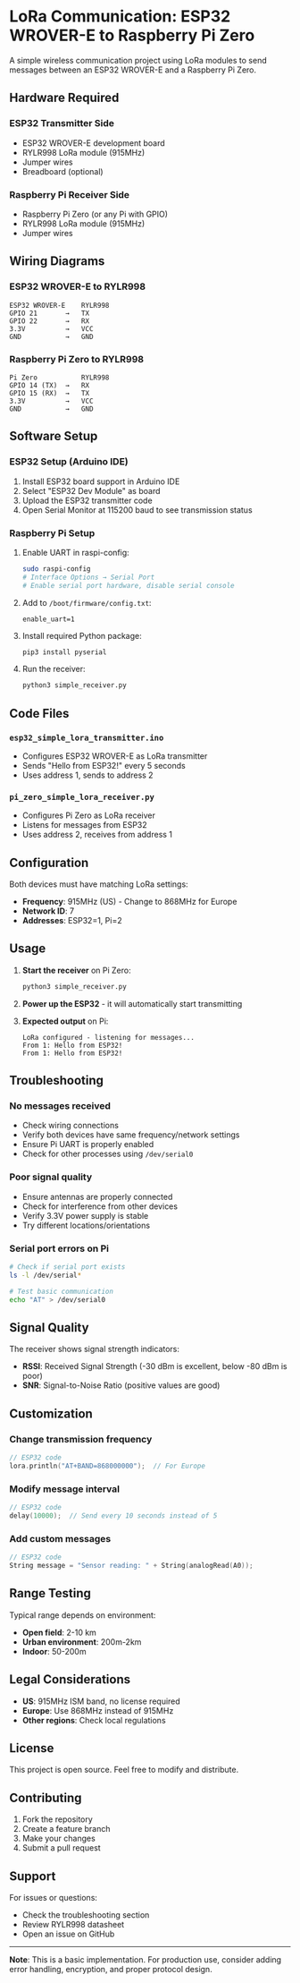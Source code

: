 # LoRa Communication: ESP32 WROVER-E to Raspberry Pi Zero

A simple wireless communication project using LoRa modules to send messages between an ESP32 WROVER-E and a Raspberry Pi Zero.

## Hardware Required

### ESP32 Transmitter Side
- ESP32 WROVER-E development board
- RYLR998 LoRa module (915MHz)
- Jumper wires
- Breadboard (optional)

### Raspberry Pi Receiver Side
- Raspberry Pi Zero (or any Pi with GPIO)
- RYLR998 LoRa module (915MHz)
- Jumper wires

## Wiring Diagrams

### ESP32 WROVER-E to RYLR998
```
ESP32 WROVER-E    RYLR998
GPIO 21       →   TX
GPIO 22       →   RX
3.3V          →   VCC
GND           →   GND
```

### Raspberry Pi Zero to RYLR998
```
Pi Zero           RYLR998
GPIO 14 (TX)  →   RX
GPIO 15 (RX)  →   TX
3.3V          →   VCC
GND           →   GND
```

## Software Setup

### ESP32 Setup (Arduino IDE)
1. Install ESP32 board support in Arduino IDE
2. Select "ESP32 Dev Module" as board
3. Upload the ESP32 transmitter code
4. Open Serial Monitor at 115200 baud to see transmission status

### Raspberry Pi Setup
1. Enable UART in raspi-config:
   ```bash
   sudo raspi-config
   # Interface Options → Serial Port
   # Enable serial port hardware, disable serial console
   ```

2. Add to `/boot/firmware/config.txt`:
   ```
   enable_uart=1
   ```

3. Install required Python package:
   ```bash
   pip3 install pyserial
   ```

4. Run the receiver:
   ```bash
   python3 simple_receiver.py
   ```

## Code Files

### `esp32_simple_lora_transmitter.ino `
- Configures ESP32 WROVER-E as LoRa transmitter
- Sends "Hello from ESP32!" every 5 seconds
- Uses address 1, sends to address 2

### `pi_zero_simple_lora_receiver.py`
- Configures Pi Zero as LoRa receiver
- Listens for messages from ESP32
- Uses address 2, receives from address 1

## Configuration

Both devices must have matching LoRa settings:
- **Frequency**: 915MHz (US) - Change to 868MHz for Europe
- **Network ID**: 7
- **Addresses**: ESP32=1, Pi=2

## Usage

1. **Start the receiver** on Pi Zero:
   ```bash
   python3 simple_receiver.py
   ```

2. **Power up the ESP32** - it will automatically start transmitting

3. **Expected output** on Pi:
   ```
   LoRa configured - listening for messages...
   From 1: Hello from ESP32!
   From 1: Hello from ESP32!
   ```

## Troubleshooting

### No messages received
- Check wiring connections
- Verify both devices have same frequency/network settings
- Ensure Pi UART is properly enabled
- Check for other processes using `/dev/serial0`

### Poor signal quality
- Ensure antennas are properly connected
- Check for interference from other devices
- Verify 3.3V power supply is stable
- Try different locations/orientations

### Serial port errors on Pi
```bash
# Check if serial port exists
ls -l /dev/serial*

# Test basic communication
echo "AT" > /dev/serial0
```

## Signal Quality

The receiver shows signal strength indicators:
- **RSSI**: Received Signal Strength (-30 dBm is excellent, below -80 dBm is poor)
- **SNR**: Signal-to-Noise Ratio (positive values are good)

## Customization

### Change transmission frequency
```cpp
// ESP32 code
lora.println("AT+BAND=868000000");  // For Europe
```

### Modify message interval
```cpp
// ESP32 code
delay(10000);  // Send every 10 seconds instead of 5
```

### Add custom messages
```cpp
// ESP32 code
String message = "Sensor reading: " + String(analogRead(A0));
```

## Range Testing

Typical range depends on environment:
- **Open field**: 2-10 km
- **Urban environment**: 200m-2km
- **Indoor**: 50-200m

## Legal Considerations

- **US**: 915MHz ISM band, no license required
- **Europe**: Use 868MHz instead of 915MHz
- **Other regions**: Check local regulations

## License

This project is open source. Feel free to modify and distribute.

## Contributing

1. Fork the repository
2. Create a feature branch
3. Make your changes
4. Submit a pull request

## Support

For issues or questions:
- Check the troubleshooting section
- Review RYLR998 datasheet
- Open an issue on GitHub

---

**Note**: This is a basic implementation. For production use, consider adding error handling, encryption, and proper protocol design.
